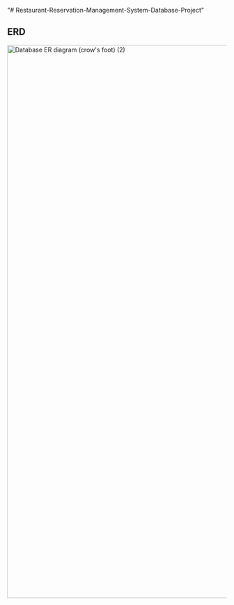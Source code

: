 "# Restaurant-Reservation-Management-System-Database-Project" 


## ERD

<img width="2380" height="1268" alt="Database ER diagram (crow's foot) (2)" src="https://github.com/user-attachments/assets/c7e976b7-1c52-49bd-9c31-196dd5f45058" />
